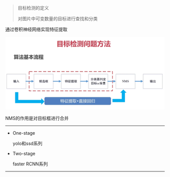 > 目标检测的定义
>
> 对图片中可变数量的目标进行查找和分类

通过卷积神经网络实现特征提取

![](image/38.png)

NMS的作用是对目标框进行合并

---

- One-stage

  yolo和ssd系列

- Two-stage

  faster RCNN系列

---

